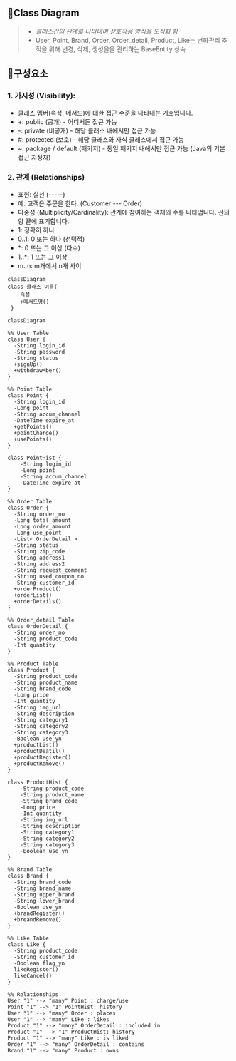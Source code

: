 ## 📌Class Diagram
> - *클래스간의 관계륿 나타내며  상호작용 방식을 도식화 함*
> - User, Point, Brand, Order, Order_detail, Product, Like는 변화관리 추적을 위해 변경, 삭제, 생성을을 관리하는 BaseEntity 상속


## 📌구성요소
### 1. 가시성 (Visibility):
* 클래스 멤버(속성, 메서드)에 대한 접근 수준을 나타내는 기호입니다.
* +: public (공개) - 어디서든 접근 가능
* -: private (비공개) - 해당 클래스 내에서만 접근 가능
* #: protected (보호) - 해당 클래스와 자식 클래스에서 접근 가능
* ~: package / default (패키지) - 동일 패키지 내에서만 접근 가능 (Java의 기본 접근 지정자)
### 2. 관계 (Relationships)
* 표현: 실선 (-----)
* 예: 고객은 주문을 한다. (Customer --- Order)
* 다중성 (Multiplicity/Cardinality): 관계에 참여하는 객체의 수를 나타냅니다. 선의 양 끝에 표기합니다.
* 1: 정확히 하나
* 0..1: 0 또는 하나 (선택적)
* *: 0 또는 그 이상 (다수)
* 1..*: 1 또는 그 이상
* m..n: m개에서 n개 사이




```mermaid
classDiagram
class 클래스 이름{
    속성
    +메서드명()
 }
```

```mermaid
classDiagram

%% User Table
class User {
  -String login_id
  -String password
  -String status
  +signUp()
  +withdrawMber()
}

%% Point Table
class Point {
  -String login_id
  -Long point
  -String accum_channel
  -DateTime expire_at
  +getPoints()
  +pointCharge()
  +usePoints()
}

class PointHist {
    -String login_id
    -Long point
    -String accum_channel
    -DateTime expire_at
}

%% Order Table
class Order {
  -String order_no
  -Long total_amount
  -Long order_amount
  -Long use_point
  -List< OrderDetail >
  -String status
  -String zip_code
  -String address1
  -String address2
  -String request_comment
  -String used_coupon_no
  -String customer_id
  +orderProduct()
  +orderList()
  +orderDetails()
}

%% Order_detail Table
class OrderDetail {
  -String order_no
  -String product_code
  -Int quantity
}

%% Product Table
class Product {
  -String product_code
  -String product_name
  -String brand_code
  -Long price
  -Int quantity
  -String img_url
  -String description
  -String category1
  -String category2
  -String category3
  -Boolean use_yn
  +productList()
  +productDeatil()
  +productRegister()
  +productRemove()
}

class ProductHist {
    -String product_code
    -String product_name
    -String brand_code
    -Long price
    -Int quantity
    -String img_url
    -String description
    -String category1
    -String category2
    -String category3
    -Boolean use_yn
}

%% Brand Table
class Brand {
  -String brand_code
  -String brand_name
  -String upper_brand
  -String lower_brand
  -Boolean use_yn
  +brandRegister()
  +breandRemove()
}

%% Like Table
class Like {
  -String product_code
  -String customer_id
  -Boolean flag_yn
  likeRegister()
  likeCancel()
}

%% Relationships
User "1" --> "many" Point : charge/use
Point "1" --> "1" PointHist: history
User "1" --> "many" Order : places
User "1" --> "many" Like : likes
Product "1" --> "many" OrderDetail : included in
Product "1" --> "1" ProductHist: history
Product "1" --> "many" Like : is liked
Order "1" --> "many" OrderDetail : contains
Brand "1" --> "many" Product : owns
```
